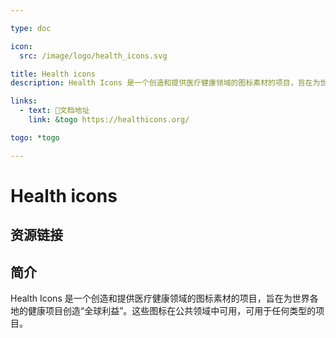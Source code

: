 ```yaml
---

type: doc

icon:
  src: /image/logo/health_icons.svg

title: Health icons
description: Health Icons 是一个创造和提供医疗健康领域的图标素材的项目，旨在为世界各地的健康项目创造“全球利益”。这些图标在公共领域中可用，可用于任何类型的项目。

links:
  - text: 📖文档地址
    link: &togo https://healthicons.org/

togo: *togo

---
```


<ShowLogo />

# Health icons

<ShowBreadcrumb />

## 资源链接

<ShowLinks />

## 简介

Health Icons 是一个创造和提供医疗健康领域的图标素材的项目，旨在为世界各地的健康项目创造“全球利益”。这些图标在公共领域中可用，可用于任何类型的项目。